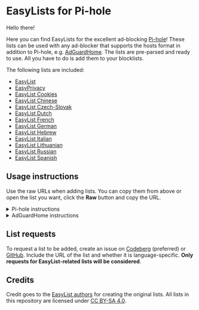 # EasyLists for Pi-hole

Hello there!

Here you can find EasyLists for the excellent ad-blocking [Pi-hole](https://github.com/pi-hole/pi-hole)! These lists can be used with any ad-blocker that supports the hosts format in addition to Pi-hole, e.g. [AdGuardHome](https://github.com/AdguardTeam/AdGuardHome). The lists are pre-parsed and ready to use. All you have to do is add them to your blocklists.

The following lists are included:
- [EasyList](https://codeberg.org/ZingyAwesome/easylists-for-pihole/raw/branch/master/easylist.txt)
- [EasyPrivacy](https://codeberg.org/ZingyAwesome/easylists-for-pihole/raw/branch/master/easyprivacy.txt)
- [EasyList Cookies](https://codeberg.org/ZingyAwesome/easylists-for-pihole/raw/branch/master/cookies.txt)
- [EasyList Chinese](https://codeberg.org/ZingyAwesome/easylists-for-pihole/raw/branch/master/language/chinese.txt)
- [EasyList Czech-Slovak](https://codeberg.org/ZingyAwesome/easylists-for-pihole/raw/branch/master/language/czech-slovak.txt)
- [EasyList Dutch](https://codeberg.org/ZingyAwesome/easylists-for-pihole/raw/branch/master/language/dutch.txt)
- [EasyList French](https://codeberg.org/ZingyAwesome/easylists-for-pihole/raw/branch/master/language/french.txt)
- [EasyList German](https://codeberg.org/ZingyAwesome/easylists-for-pihole/raw/branch/master/language/german.txt)
- [EasyList Hebrew](https://codeberg.org/ZingyAwesome/easylists-for-pihole/raw/branch/master/language/hebrew.txt)
- [EasyList Italian](https://codeberg.org/ZingyAwesome/easylists-for-pihole/raw/branch/master/language/italian.txt)
- [EasyList Lithuanian](https://codeberg.org/ZingyAwesome/easylists-for-pihole/raw/branch/master/language/lithuanian.txt)
- [EasyList Russian](https://codeberg.org/ZingyAwesome/easylists-for-pihole/raw/branch/master/language/russian.txt)
- [EasyList Spanish](https://codeberg.org/ZingyAwesome/easylists-for-pihole/raw/branch/master/language/spanish.txt)

## Usage instructions
Use the raw URLs when adding lists. You can copy them from above or open the list you want, click the **Raw** button and copy the URL.

<details>
<summary>Pi-hole instructions</summary>

1. Log in to the Pi-hole dashboard.
2. Go to **Group Management** > **Adlists**.
3. Paste the URL of the list in the **address** box, optionally adding a description in the **comment** box, then click **add**.
4. If needed, repeat step 3 to add other lists from this repo.
5. Go to **Tools** > **Update Gravity** and click the **update** button.
</details>

<details>
<summary>AdGuardHome instructions</summary>

1. Log in to the AdGuardHome dashboard.
2. Go to **Filters** > **DNS Blocklists**.
3. Click **Add blocklist** > **Add a custom list**.
4. Enter the name of the list in the first box and paste the URL of the list in the second box.
5. Click the **save** button and the list will be enabled.
6. If needed, repeat steps 4 and 5 to add other lists from this repo.
</details>

## List requests
To request a list to be added, create an issue on [Codeberg](https://codeberg.org/ZingyAwesome/easylists-for-pihole/issues/new) (preferred) or [GitHub](https://github.com/ZingyAwesome/easylists-for-pihole/issues/new). Include the URL of the list and whether it is language-specific. **Only requests for EasyList-related lists will be considered**.

## Credits
Credit goes to the [EasyList authors](https://easylist.to) for creating the original lists.
All lists in this repository are licensed under [CC BY-SA 4.0](https://codeberg.org/ZingyAwesome/easylists-for-pihole/raw/branch/master/LICENSE).
